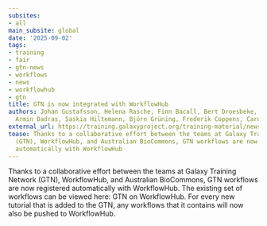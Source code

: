 ```yaml
---
subsites:
- all
main_subsite: global
date: '2025-09-02'
tags:
- training
- fair
- gtn-news
- workflows
- news
- workflowhub
- gtn
title: GTN is now integrated with WorkflowHub
authors: Johan Gustafsson, Helena Rasche, Finn Bacall, Bert Droesbeke, Eli Chadwick,
  Armin Dadras, Saskia Hiltemann, Björn Grüning, Frederik Coppens, Carole Goble
external_url: https://training.galaxyproject.org/training-material/news/2025/09/02/gtn-workflowhub.html
tease: Thanks to a collaborative effort between the teams at Galaxy Training Network
  (GTN), WorkflowHub, and Australian BioCommons, GTN workflows are now registered
  automatically with WorkflowHub
---
```

Thanks to a collaborative effort between the teams at Galaxy Training Network (GTN), WorkflowHub, and Australian BioCommons, GTN workflows are now registered automatically with WorkflowHub. The existing set of workflows can be viewed here: GTN on WorkflowHub. For every new tutorial that is added to the GTN, any workflows that it contains will now also be pushed to WorkflowHub.